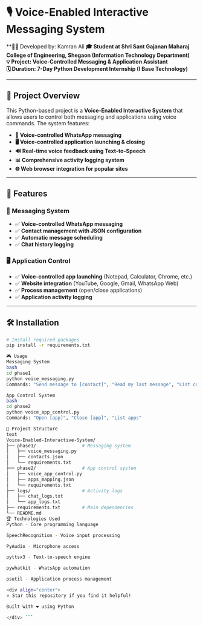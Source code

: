 # 🎙️ Voice-Enabled Interactive Messaging System

**👨‍💻 Developed by: Kamran Ali
**🎓 Student at Shri Sant Gajanan Maharaj College of Engineering, Shegaon (Information Technology Department)**  
**💡 Project: Voice-Controlled Messaging & Application Assistant**  
**🗓️ Duration: 7-Day Python Development Internship (I Base Technology)**  

---

## 🧠 Project Overview

This Python-based project is a **Voice-Enabled Interactive System** that allows users to control both messaging and applications using voice commands. The system features:

- **🎤 Voice-controlled WhatsApp messaging**
- **🖥️ Voice-controlled application launching & closing**  
- **🔊 Real-time voice feedback using Text-to-Speech**
- **📊 Comprehensive activity logging system**
- **🌐 Web browser integration for popular sites**

---

## 🚀 Features

### 💬 Messaging System
- ✅ **Voice-controlled WhatsApp messaging**
- ✅ **Contact management with JSON configuration**
- ✅ **Automatic message scheduling**
- ✅ **Chat history logging**

### 🖥️ Application Control  
- ✅ **Voice-controlled app launching** (Notepad, Calculator, Chrome, etc.)
- ✅ **Website integration** (YouTube, Google, Gmail, WhatsApp Web)
- ✅ **Process management** (open/close applications)
- ✅ **Application activity logging**

---

## 🛠️ Installation

```bash
# Install required packages
pip install -r requirements.txt

🎮 Usage
Messaging System
bash
cd phase1
python voice_messaging.py
Commands: "Send message to [contact]", "Read my last message", "List contacts"

App Control System
bash
cd phase2
python voice_app_control.py
Commands: "Open [app]", "Close [app]", "List apps"

📁 Project Structure
text
Voice-Enabled-Interactive-System/
├── phase1/                 # Messaging system
│   ├── voice_messaging.py
│   ├── contacts.json
│   └── requirements.txt
├── phase2/                 # App control system
│   ├── voice_app_control.py
│   ├── apps_mapping.json
│   └── requirements.txt
├── logs/                   # Activity logs
│   ├── chat_logs.txt
│   └── app_logs.txt
├── requirements.txt        # Main dependencies
└── README.md
🏆 Technologies Used
Python - Core programming language

SpeechRecognition - Voice input processing

PyAudio - Microphone access

pyttsx3 - Text-to-speech engine

pywhatkit - WhatsApp automation

psutil - Application process management

<div align="center">
⭐ Star this repository if you find it helpful!

Built with ❤️ using Python

</div> ```
